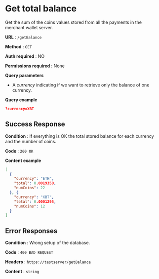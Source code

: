 # Get total balance

Get the sum of the coins values stored from all the payments in the merchant wallet server.

**URL** : `/getBalance`

**Method** : `GET`

**Auth required** : NO

**Permissions required** : None

**Query parameters**

- A *currency* indicating if we want to retrieve only the balance of one currency.

**Query example**

```json
?currency=XBT
```

## Success Response

**Condition** : If everything is OK the total stored balance for each currency and the number of coins.

**Code** : `200 OK`

**Content example**

```json
[
  {
    "currency": "ETH",
    "total": 0.0019350,
    "numCoins": 22
  }, {
    "currency": "XBT",
    "total": 0.0001295,
    "numCoins": 12
  }
]
```

## Error Responses

**Condition** : Wrong setup of the database.

**Code** : `400 BAD REQUEST`

**Headers** : `https://testserver/getBalance`

**Content** : `string`
